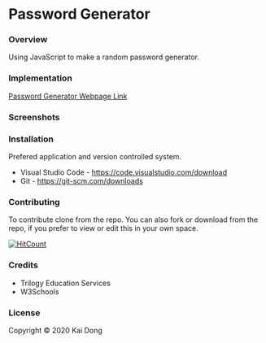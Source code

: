 # Password Generator

### Overview
Using JavaScript to make a random password generator.

### Implementation


[Password Generator Webpage Link](https://kaidong-chr.github.io/HW3_Password_Generator/)

### Screenshots


### Installation

Prefered application and version controlled system.
* Visual Studio Code - https://code.visualstudio.com/download
* Git - https://git-scm.com/downloads

### Contributing

To contribute clone from the repo.
You can also fork or download from the repo, if you prefer to view or edit this in your own space.

[![HitCount](https://img.shields.io/github/search/kaidong-chr/HW3_Password_Generator/search)](https://img.shields.io/github/search/kaidong-chr/HW3_Password_Generator/})

### Credits

* Trilogy Education Services
* W3Schools

### License

Copyright © 2020 Kai Dong